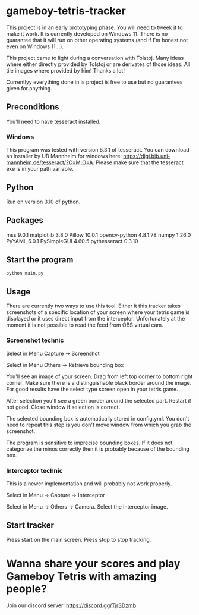 # gameboy-tetris-tracker

This project is in an early prototyping phase. You will need to tweek it to make it work. It is currently developed on Windows 11. There is no guarantee that it will run on other operating systems (and if I'm honest not even on Windows 11...).

This project came to light during a conversation with Tolstoj. Many ideas where either directly provided by Tolstoj or are derivates of those ideas. All tile images where provided by him! Thanks a lot!

Currentlyy everything done in is project is free to use but no guarantees given for anything.

## Preconditions
You'll need to have tesseract installed. 

### Windows
This program was tested with version 5.3.1 of tesseract. You can download an installer by UB Mannheim for windows here: https://digi.bib.uni-mannheim.de/tesseract/?C=M;O=A. Please make sure that the tesseract exe is in your path variable. 

## Python
Run on version 3.10 of python.

## Packages
mss 9.0.1
matplotlib 3.8.0
Pillow 10.0.1
opencv-python 4.8.1.78
numpy 1.26.0
PyYAML 6.0.1
PySimpleGUI 4.60.5
pythesseract 0.3.10

## Start the program 

    python main.py

## Usage
There are currently two ways to use this tool. Either it this tracker takes screenshots of a specific location of your screen where your tetris game is displayed or it uses direct input from the interceptor. Unfortunately at the moment it is not possible to read the feed from OBS virtual cam. 

### Screenshot technic
Select in Menu Capture -> Screenshot

Select in Menu Others -> Retrieve bounding box

You'll see an image of your screen. Drag from left top corner to bottom right corner. Make sure there is a distinguishable black border around the image. For good results have the select type screen open in your tetris game.

After selection you'll see a green border around the selected part. Restart if not good. Close window if selection is correct.
  
The selected bounding box is automatically stored in config.yml. You don't need to repeat this step is you don't move window from which you grab the screenshot.

The program is sensitive to imprecise bounding boxes. If it does not categorize the minos correctly then it is probably because of the bounding box.

### Interceptor technic
This is a newer implementation and will probably not work properly.

Select in Menu -> Capture -> Interceptor

Select in Menu -> Others -> Camera. Select the interceptor image.

## Start tracker
Press start on the main screen. Press stop to stop tracking.

# Wanna share your scores and play Gameboy Tetris with amazing people?
Join our discord server! https://discord.gg/TjrSDzmb